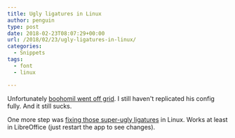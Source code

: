 ```yaml
---
title: Ugly ligatures in Linux
author: penguin
type: post
date: 2018-02-23T08:07:29+00:00
url: /2018/02/23/ugly-ligatures-in-linux/
categories:
  - Snippets
tags:
  - font
  - linux

---
```

Unfortunately [boohomil went off grid][1]. I still haven't replicated his config fully. And it still sucks.

One more step was [fixing those super-ugly ligatures][2] in Linux. Works at least in LibreOffice (just restart the app to see changes).

 [1]: https://flypenguin.de/2017/04/20/where-is-boohomil/
 [2]: https://askubuntu.com/a/186940
